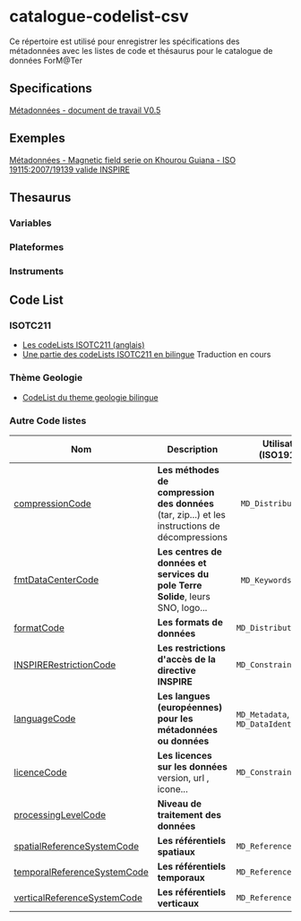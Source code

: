 # catalogue-codelist-csv

Ce répertoire est utilisé pour enregistrer les spécifications des métadonnées avec les listes de code et thésaurus pour le catalogue de données ForM@Ter

## Specifications
[Métadonnées - document de travail V0.5](https://cdn.jsdelivr.net/gh/terresolide/catalogue-codelist-csv@0.5/metadonnees_formater.pdf)

## Exemples
[Métadonnées - Magnetic field serie on Khourou Guiana - ISO 19115:2007/19139 valide INSPIRE](exemples/md_series_magnetic_field.xml)

## Thesaurus
### Variables

### Plateformes

### Instruments

## Code List

### ISOTC211 
 * [Les codeLists ISOTC211 (anglais)](doc/codeList/ISOTC211_19115_2003)
 * [Une partie des codeLists ISOTC211 en bilingue](doc/codeList/ISOTC211_19115_2003_ML) Traduction en cours
 
### Thème Geologie
  * [CodeList du theme geologie bilingue](doc/codeList/geology)
### Autre Code listes
|  Nom	 | Description    | Utilisation (ISO19139)| Etat
| ------ | ------ | ------- | --- |
| [compressionCode](doc/codeList/compressionCode.csv)   | **Les méthodes de compression des données** (tar, zip...) et les instructions de décompressions | ` MD_Distribution` | 50%
| [ fmtDataCenterCode](doc/codeList/fmtDataCenterCode.csv)| **Les centres de données et services du pole Terre Solide**, leurs SNO, logo...                            |  ` MD_Keywords`  ? | 90%
| [formatCode](doc/codeList/formatCode.csv)|  **Les formats de données** | `MD_Distribution` | 01%
| [INSPIRERestrictionCode](doc/codeList/INSPIRERestrictionCode.csv)|   **Les restrictions d'accès de la directive INSPIRE**| `MD_Constraints` | Fait
| [languageCode](doc/codeList/languageCode.csv)|   **Les langues (européennes) pour les métadonnées ou données** | `MD_Metadata`, `MD_DataIdentification` | Fait
| [licenceCode](doc/codeList/licenceCode.csv)|   **Les licences sur les données**  version, url , icone... | `MD_Constraints` | 50%
| [processingLevelCode](doc/codeList/processingLevelCode.csv)|   **Niveau de traitement des données**  |  | 50%
| [spatialReferenceSystemCode](doc/codeList/spatialReferenceSystemCode.csv)|   **Les référentiels spatiaux**  |  `MD_ReferenceSystem` | 50%
| [temporalReferenceSystemCode](doc/codeList/temporalReferenceSystemCode.csv)|   **Les référentiels temporaux**  |  `MD_ReferenceSystem` | 0%
| [verticalReferenceSystemCode](doc/codeList/verticalReferenceSystemCode.csv)|   **Les référentiels verticaux**  |  `MD_ReferenceSystem` | 0%


